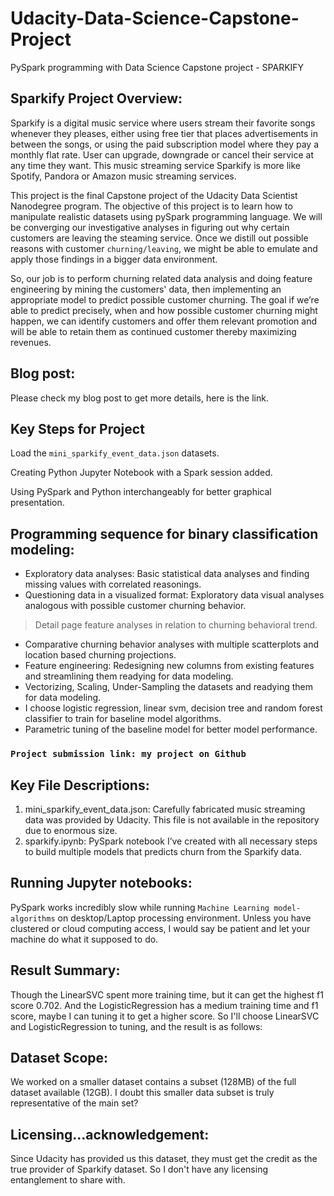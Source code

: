# Udacity-Data-Science-Capstone-Project
PySpark programming with Data Science Capstone project - SPARKIFY

## Sparkify Project Overview:
Sparkify is a digital music service where users stream their favorite songs whenever they pleases, either using free tier that places advertisements in between the songs, or using the paid subscription model where they pay a monthly flat rate. User can upgrade, downgrade or cancel their service at any time they want.  This music streaming service Sparkify is more like Spotify, Pandora or Amazon music streaming services.

This project is the final Capstone project of the Udacity Data Scientist Nanodegree program. The objective of this project is to learn how to manipulate realistic datasets using  pySpark programming language. We will be converging our investigative analyses in figuring out why certain customers are leaving the steaming service. Once we distill out possible reasons with customer `churning/leaving`, we might be able to emulate and apply those findings in a bigger data environment.

So, our job is to perform churning related data analysis and doing feature engineering by mining the customers' data, then implementing an appropriate model to predict possible customer churning. The goal if we’re able to predict precisely, when and how possible customer churning might happen, we can identify customers and offer them relevant promotion and will be able to retain them as continued customer thereby maximizing revenues.

## Blog post:
Please check my blog post to get more details, here is the link.

## Key Steps for Project
Load the `mini_sparkify_event_data.json` datasets.

Creating Python Jupyter Notebook with a Spark session added.

Using PySpark and Python interchangeably for better graphical presentation. 

## Programming sequence for binary classification modeling:
- Exploratory data analyses: Basic statistical data analyses and finding missing values with correlated reasonings.
- Questioning data in a visualized format: Exploratory data visual analyses analogous with possible customer churning behavior.

> Detail page feature analyses in relation to churning behavioral trend.
- Comparative churning behavior analyses with multiple scatterplots and location based churning projections.
- Feature engineering: Redesigning new columns from existing features and streamlining them readying for data modeling.
- Vectorizing,  Scaling, Under-Sampling the datasets and readying them for data modeling.
- I choose logistic regression, linear svm, decision tree and random forest classifier to train for baseline model algorithms.
- Parametric tuning of the baseline model for better model performance.

### `Project submission link: my project on Github`

## Key File Descriptions:
1. mini_sparkify_event_data.json: Carefully fabricated music streaming data was provided by Udacity. This file is not available in the repository due to enormous size.
2. sparkify.ipynb:  PySpark  notebook I’ve created with all necessary steps to build multiple models that predicts churn from the Sparkify data.

## Running Jupyter notebooks:
PySpark works incredibly slow while running `Machine Learning model-algorithms` on desktop/Laptop processing environment. Unless you have clustered or cloud computing access, I would say be patient and let your machine do what it supposed to do.

## Result Summary:
Though the LinearSVC spent more training time, but it can get the highest f1 score 0.702. And the LogisticRegression has a medium training time and f1 score, maybe I can tuning it to get a higher score. So I'll choose LinearSVC and LogisticRegression to tuning, and the result is as follows:

## Dataset Scope:
We worked on a smaller dataset contains a subset (128MB) of the full dataset available (12GB). I doubt this smaller data subset is truly representative of the main set?

## Licensing…acknowledgement:
Since Udacity has provided us this dataset, they must get the credit as the true provider of Sparkify dataset. So I don't have any licensing entanglement to share with.
